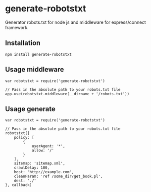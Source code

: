 generate-robotstxt
==================

Generator robots.txt for node js and middleware for express/connect framework.

## Installation

    npm install generate-robotstxt

## Usage middleware

    var robotstxt = require('generate-robotstxt')

    // Pass in the absolute path to your robots.txt file
    app.use(robotstxt.middleware(__dirname + '/robots.txt'))

## Usage generate

    var robotstxt = require('generate-robotstxt')

    // Pass in the absolute path to your robots.txt file
    robotstxt({
        policy: [
            {
                userAgent: '*',
                allow: '/'
            }
        ],
        sitemap: 'sitemap.xml',
        crawlDelay: 100,
        host: 'http://example.com',
        cleanParam: 'ref /some_dir/get_book.pl',
        dest: './'
    }, callback)


